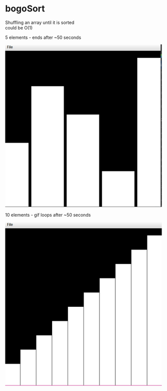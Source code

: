 # bogoSort
Shuffling an array until it is sorted <br>
could be O(1)

5 elements - ends after ~50 seconds

![5Ele](https://github.com/Tomi-1997/CS-2ndYear/blob/main/bogoSort/bogoSort_5Elements.gif)

10 elements - gif loops after ~50 seconds

![10Ele](https://github.com/Tomi-1997/CS-2ndYear/blob/main/bogoSort/bogoSort_10Elements.gif)
